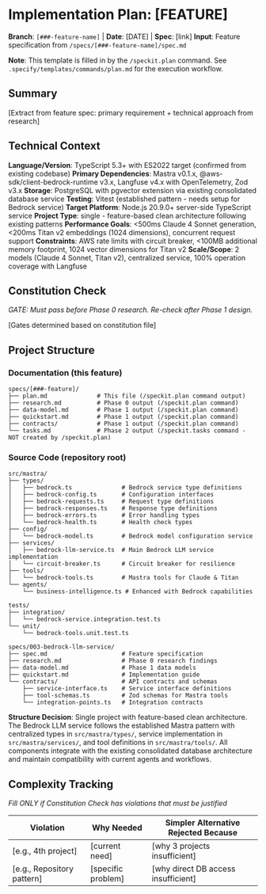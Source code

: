 # Implementation Plan: [FEATURE]

**Branch**: `[###-feature-name]` | **Date**: [DATE] | **Spec**: [link]
**Input**: Feature specification from `/specs/[###-feature-name]/spec.md`

**Note**: This template is filled in by the `/speckit.plan` command. See `.specify/templates/commands/plan.md` for the execution workflow.

## Summary

[Extract from feature spec: primary requirement + technical approach from research]

## Technical Context

<!--
  ACTION REQUIRED: Replace the content in this section with the technical details
  for the project. The structure here is presented in advisory capacity to guide
  the iteration process.
-->

**Language/Version**: TypeScript 5.3+ with ES2022 target (confirmed from existing codebase)
**Primary Dependencies**: Mastra v0.1.x, @aws-sdk/client-bedrock-runtime v3.x, Langfuse v4.x with OpenTelemetry, Zod v3.x
**Storage**: PostgreSQL with pgvector extension via existing consolidated database service
**Testing**: Vitest (established pattern - needs setup for Bedrock service)
**Target Platform**: Node.js 20.9.0+ server-side TypeScript service
**Project Type**: single - feature-based clean architecture following existing patterns
**Performance Goals**: <500ms Claude 4 Sonnet generation, <200ms Titan v2 embeddings (1024 dimensions), concurrent request support
**Constraints**: AWS rate limits with circuit breaker, <100MB additional memory footprint, 1024 vector dimensions for Titan v2
**Scale/Scope**: 2 models (Claude 4 Sonnet, Titan v2), centralized service, 100% operation coverage with Langfuse

## Constitution Check

*GATE: Must pass before Phase 0 research. Re-check after Phase 1 design.*

[Gates determined based on constitution file]

## Project Structure

### Documentation (this feature)

```
specs/[###-feature]/
├── plan.md              # This file (/speckit.plan command output)
├── research.md          # Phase 0 output (/speckit.plan command)
├── data-model.md        # Phase 1 output (/speckit.plan command)
├── quickstart.md        # Phase 1 output (/speckit.plan command)
├── contracts/           # Phase 1 output (/speckit.plan command)
└── tasks.md             # Phase 2 output (/speckit.tasks command - NOT created by /speckit.plan)
```

### Source Code (repository root)
<!--
  ACTION REQUIRED: Replace the placeholder tree below with the concrete layout
  for this feature. Delete unused options and expand the chosen structure with
  real paths (e.g., apps/admin, packages/something). The delivered plan must
  not include Option labels.
-->

```
src/mastra/
├── types/
│   ├── bedrock.ts              # Bedrock service type definitions
│   ├── bedrock-config.ts       # Configuration interfaces
│   ├── bedrock-requests.ts     # Request type definitions
│   ├── bedrock-responses.ts    # Response type definitions
│   ├── bedrock-errors.ts       # Error handling types
│   └── bedrock-health.ts       # Health check types
├── config/
│   └── bedrock-model.ts        # Bedrock model configuration service
├── services/
│   ├── bedrock-llm-service.ts  # Main Bedrock LLM service implementation
│   └── circuit-breaker.ts      # Circuit breaker for resilience
├── tools/
│   └── bedrock-tools.ts        # Mastra tools for Claude & Titan
└── agents/
    └── business-intelligence.ts # Enhanced with Bedrock capabilities

tests/
├── integration/
│   └── bedrock-service.integration.test.ts
└── unit/
    └── bedrock-tools.unit.test.ts

specs/003-bedrock-llm-service/
├── spec.md                     # Feature specification
├── research.md                 # Phase 0 research findings
├── data-model.md               # Phase 1 data models
├── quickstart.md               # Implementation guide
└── contracts/                  # API contracts and schemas
    ├── service-interface.ts    # Service interface definitions
    ├── tool-schemas.ts         # Zod schemas for Mastra tools
    └── integration-points.ts   # Integration contracts
```

**Structure Decision**: Single project with feature-based clean architecture. The Bedrock LLM service follows the established Mastra pattern with centralized types in `src/mastra/types/`, service implementation in `src/mastra/services/`, and tool definitions in `src/mastra/tools/`. All components integrate with the existing consolidated database architecture and maintain compatibility with current agents and workflows.

## Complexity Tracking

*Fill ONLY if Constitution Check has violations that must be justified*

| Violation | Why Needed | Simpler Alternative Rejected Because |
|-----------|------------|-------------------------------------|
| [e.g., 4th project] | [current need] | [why 3 projects insufficient] |
| [e.g., Repository pattern] | [specific problem] | [why direct DB access insufficient] |

